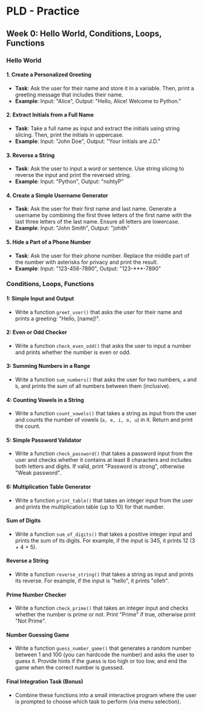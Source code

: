 # PLD - Practice

## Week 0: Hello World, Conditions, Loops, Functions

### Hello World 

#### 1. Create a Personalized Greeting

- **Task**: Ask the user for their name and store it in a variable. Then, print a greeting message that includes their name.
- **Example**: Input: "Alice", Output: "Hello, Alice! Welcome to Python."

#### 2. Extract Initials from a Full Name
- **Task**: Take a full name as input and extract the initials using string slicing. Then, print the initials in uppercase.
- **Example**: Input: "John Doe", Output: "Your initials are J.D."

#### 3. Reverse a String
- **Task**: Ask the user to input a word or sentence. Use string slicing to reverse the input and print the reversed string.
- **Example**: Input: "Python", Output: "nohtyP"

#### 4. Create a Simple Username Generator
- **Task**: Ask the user for their first name and last name. Generate a username by combining the first three letters of the first name with the last three letters of the last name. Ensure all letters are lowercase.
- **Example**: Input: "John Smith", Output: "johith"

#### 5. Hide a Part of a Phone Number
- **Task**: Ask the user for their phone number. Replace the middle part of the number with asterisks for privacy and print the result.
- **Example**: Input: "123-456-7890", Output: "123-***-7890"

### Conditions, Loops, Functions

#### 1: Simple Input and Output
- Write a function `greet_user()` that asks the user for their name and prints a greeting: "Hello, [name]!".

#### 2: Even or Odd Checker
- Write a function `check_even_odd()` that asks the user to input a number and prints whether the number is even or odd.

#### 3: Summing Numbers in a Range
- Write a function `sum_numbers()` that asks the user for two numbers, `a` and `b`, and prints the sum of all numbers between them (inclusive).

#### 4: Counting Vowels in a String
- Write a function `count_vowels()` that takes a string as input from the user and counts the number of vowels (`a, e, i, o, u`) in it. Return and print the count.

#### 5: Simple Password Validator
- Write a function `check_password()` that takes a password input from the user and checks whether it contains at least 8 characters and includes both letters and digits. If valid, print "Password is strong", otherwise "Weak password".

#### 6: Multiplication Table Generator
- Write a function `print_table()` that takes an integer input from the user and prints the multiplication table (up to 10) for that number.

#### Sum of Digits
- Write a function `sum_of_digits()` that takes a positive integer input and prints the sum of its digits. For example, if the input is 345, it prints 12 (3 + 4 + 5).

#### Reverse a String
- Write a function `reverse_string()` that takes a string as input and prints its reverse. For example, if the input is "hello", it prints "olleh".

#### Prime Number Checker
- Write a function `check_prime()` that takes an integer input and checks whether the number is prime or not. Print "Prime" if true, otherwise print "Not Prime".

#### Number Guessing Game
- Write a function `guess_number_game()` that generates a random number between 1 and 100 (you can hardcode the number) and asks the user to guess it. Provide hints if the guess is too high or too low, and end the game when the correct number is guessed.

#### Final Integration Task (Bonus)
- Combine these functions into a small interactive program where the user is prompted to choose which task to perform (via menu selection).